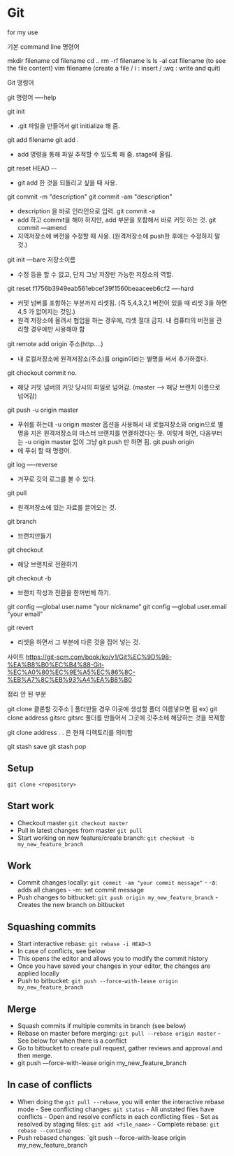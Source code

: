 # Git
for my use

기본 command line 명령어

mkdir filename
cd filename
cd ..
rm -rf filename
ls 
ls -al
cat filename (to see the file content)
vim filename (create a file / i : insert / :wq : write and quit)


Git 명령어

git 명령어 —-help

git init
 - .git 파일을 만들어서 git initialize 해 줌.

git add filename
git add .
 - add 명령을 통해 파일 추적할 수 있도록 해 줌. stage에 올림.

git reset HEAD --
 - git add 한 것을 되돌리고 싶을 때 사용.

git commit -m "description"
git commit -am "description"
 - description 을 바로 인라인으로 입력.
git commit -a 
 - add 하고 commit을 해야 하지만, add 부분을 포함해서 바로 커밋 하는 것. 
git commit —amend
 - 지역저장소에 버전을 수정할 때 사용.
   (원격저장소에 push한 후에는 수정하지 말 것.)

git init —bare 저장소이름
 - 수정 등을 할 수 없고, 단지 그냥 저장만 가능한 저장소의 역할.

git reset f1756b3949eab561ebcef39f1560beaaceeb6cf2 —-hard
 - 커밋 넘버를 포함하는 부분까지 리셋됨. (즉 5,4,3,2,1 버전이 있을 때 리셋 3을 하면 4,5 가 없어지는 것임.)
 - 원격 저장소에 올려서 협업을 하는 경우에, 리셋 절대 금지. 내 컴퓨터의 버전을 관리할 경우에만 사용해야 함

git remote add origin 주소(http….)
 - 내 로컬저장소에 원격저장소(주소)를 origin이라는 별명을 써서 추가하겠다. 

git checkout commit no.
 - 해당 커밋 넘버의 커밋 당시의 파일로 넘어감.
   (master —> 해당 브랜치 이름으로 넘어감)

git push -u origin master
 - 푸쉬를 하는데 -u origin master 옵션을 사용해서 
   내 로컬저장소와 origin으로 별명을 지은 원격저장소의 마스터 브랜치를 연결하겠다는 뜻. 
   이렇게 하면, 다음부터는 -u origin master 없이 그냥 git push 만 하면 됨.
git push origin <branch name>
 - <branch name> 에 푸쉬 할 때 명령어.

git log —-reverse
 - 거꾸로 깃의 로그를 볼 수 있다. 


git pull
 - 원격저장소에 있는 자료를 끌어오는 것.

git branch <branch name>
 - 브랜치만들기

git checkout <branch name>
 - 해당 브랜치로 전환하기

git checkout -b <branch name>
 - 브랜치 작성과 전환을 한꺼번헤 하기.

git config —global user.name “your nickname”
git config —global user.email “your email”

git revert 
 - 리셋을 하면서 그 부분에 다른 것을 집어 넣는 것.
 




사이트
https://git-scm.com/book/ko/v1/Git%EC%9D%98-%EA%B8%B0%EC%B4%88-Git-%EC%A0%80%EC%9E%A5%EC%86%8C-%EB%A7%8C%EB%93%A4%EA%B8%B0




정리 안 된 부분


git clone 클론할 깃주소 | 폴더만들 경우 이곳에 생성할 폴더 이름넣으면 됨
ex)
git clone address gitsrc
gitsrc 폴더를 만들어서 그곳에 깃주소에 해당하는 것을 복제함

git clone address .
. 은 현재 디렉토리를 의미함


git stash save
git stash pop

## Setup

`git clone <repository>`

## Start work

* Checkout master `git checkout master`
* Pull in latest changes from master `git pull`
* Start working on new feature/create branch: `git checkout -b my_new_feature_branch`

## Work

* Commit changes locally: `git commit -am "your commit message"` - -a: adds all changes - -m: set commit message
* Push changes to bitbucket: `git push origin my_new_feature_branch` - Creates the new branch on bitbucket

## Squashing commits

* Start interactive rebase: `git rebase -i HEAD~3`
* In case of conflicts, see below
* This opens the editor and allows you to modify the commit history
* Once you have saved your changes in your editor, the changes are applied locally
* Push to bitbucket: `git push --force-with-lease origin my_new_feature_branch`

## Merge

* Squash commits if multiple commits in branch (see below)
* Rebase on master before merging: `git pull --rebase origin master` - See below for when there is a conflict
* Go to bitbucket to create pull request, gather reviews and approval and then merge.
* git push —force-with-lease origin my_new_feature_branch

## In case of conflicts

* When doing the `git pull --rebase`, you will enter the interactive rebase mode - See conflicting changes: `git status` - All unstated files have conflicts - Open and resolve conflicts in each conflicting files - Set as resolved by staging files: `git add <file_name>` - Complete rebase: `git rebase --continue`
* Push rebased changes: `git push --force-with-lease origin my_new_feature_branch

